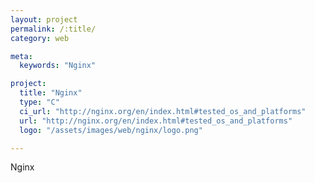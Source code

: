 ```yaml
---
layout: project
permalink: /:title/
category: web

meta:
  keywords: "Nginx"

project:
  title: "Nginx"
  type: "C"
  ci_url: "http://nginx.org/en/index.html#tested_os_and_platforms"
  url: "http://nginx.org/en/index.html#tested_os_and_platforms"
  logo: "/assets/images/web/nginx/logo.png"

---
```

<p>Nginx</p>
